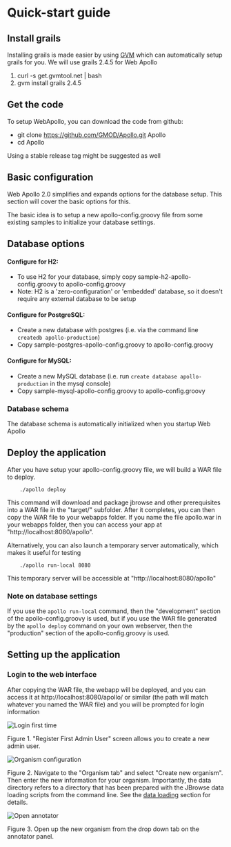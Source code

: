# Quick-start guide

## Install grails

Installing grails is made easier by using [GVM](http://gvmtool.net/) which can automatically setup grails for you. We will use grails 2.4.5 for Web Apollo

1. curl -s get.gvmtool.net | bash
2. gvm install grails 2.4.5

## Get the code

To setup WebApollo, you can download the code from github:

- git clone https://github.com/GMOD/Apollo.git Apollo
- cd Apollo

Using a stable release tag might be suggested as well

## Basic configuration

Web Apollo 2.0 simplifies and expands options for the database setup. This section will cover the basic options for this.

The basic idea is to setup a new apollo-config.groovy file from some existing samples to initialize your database settings.

## Database options


#### Configure for H2:
- To use H2 for your database, simply copy sample-h2-apollo-config.groovy to apollo-config.groovy
- Note: H2 is a 'zero-configuration' or 'embedded' database, so it doesn't require any external database to be setup

#### Configure for PostgreSQL:
- Create a new database with postgres (i.e. via the command line `createdb apollo-production`)
- Copy sample-postgres-apollo-config.groovy to apollo-config.groovy

#### Configure for MySQL:
- Create a new MySQL database (i.e. run `create database apollo-production` in the mysql console)
- Copy sample-mysql-apollo-config.groovy to apollo-config.groovy

### Database schema

The database schema is automatically initialized when you startup Web Apollo


## Deploy the application

After you have setup your apollo-config.groovy file, we will build a WAR file to deploy.

```
    ./apollo deploy
```

This command will download and package jbrowse and other prerequisites into a WAR file in the "target/" subfolder. After it completes, you can then copy the WAR file to your webapps folder. If you name the file apollo.war in your webapps folder, then you can access your app at "http://localhost:8080/apollo".


Alternatively, you can also launch a temporary server automatically, which makes it useful for testing

```
    ./apollo run-local 8080
```

This temporary server will be accessible at "http://localhost:8080/apollo"


### Note on database settings

If you use the `apollo run-local` command, then the "development" section of the apollo-config.groovy is used, but if you use the WAR file generated by the `apollo deploy` command on your own webserver, then the "production" section of the apollo-config.groovy is used.


## Setting up the application

### Login to the web interface

After copying the WAR file, the webapp will be deployed, and you can access it at http://localhost:8080/apollo/ or similar (the path will match whatever you named the WAR file) and you will be prompted for login information

![Login first time](images/1.png)

Figure 1. "Register First Admin User" screen allows you to create a new admin user.


![Organism configuration](images/2.png)

Figure 2. Navigate to the "Organism tab" and select "Create new organism". Then enter the new information for your
organism. Importantly, the data directory refers to a directory that has been prepared with the JBrowse data loading
scripts from the command line. See the [data loading](Data_loading.md) section for details.

![Open annotator](images/3.png)

Figure 3. Open up the new organism from the drop down tab on the annotator panel.



